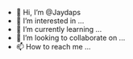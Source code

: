 - 👋 Hi, I’m @Jaydaps
- 👀 I’m interested in ...
- 🌱 I’m currently learning ...
- 💞️ I’m looking to collaborate on ...
- 📫 How to reach me ...

<!---
Jaydaps/Jaydaps is a ✨ special ✨ repository because its `README.md` (this file) appears on your GitHub profile.
You can click the Preview link to take a look at your changes.
--->
